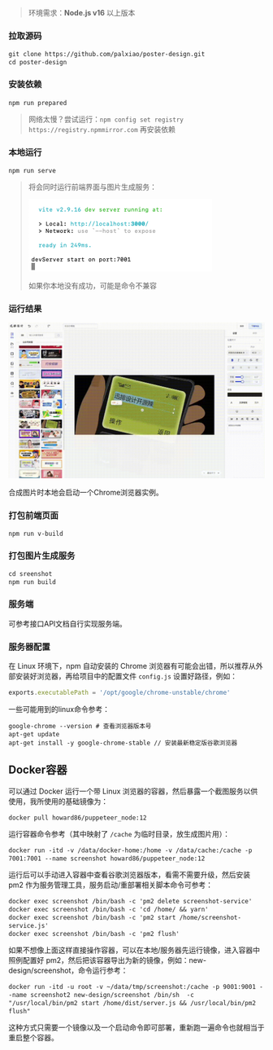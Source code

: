 > 环境需求：**Node.js v16** 以上版本

### 拉取源码

```
git clone https://github.com/palxiao/poster-design.git
cd poster-design
```

### 安装依赖

```
npm run prepared
```

> 网络太慢？尝试运行：`npm config set registry https://registry.npmmirror.com` 再安装依赖


### 本地运行

```
npm run serve
```

> 将会同时运行前端界面与图片生成服务：
> 
> ![](../images/2023-7-16-1689498291322.png)
> 
> 如果你本地没有成功，可能是命令不兼容

### 运行结果

![](../images/2023-7-16-1689500112694.gif)

合成图片时本地会启动一个Chrome浏览器实例。

### 打包前端页面

```
npm run v-build
```

### 打包图片生成服务

```
cd sreenshot
npm run build
```

### 服务端

可参考接口API文档自行实现服务端。

### 服务器配置

在 Linux 环境下，npm 自动安装的 Chrome 浏览器有可能会出错，所以推荐从外部安装好浏览器，再给项目中的配置文件 `config.js` 设置好路径，例如：

```js
exports.executablePath = '/opt/google/chrome-unstable/chrome'
```

一些可能用到的linux命令参考：

```shell
google-chrome --version # 查看浏览器版本号
apt-get update
apt-get install -y google-chrome-stable // 安装最新稳定版谷歌浏览器
```

## Docker容器

可以通过 Docker 运行一个带 Linux 浏览器的容器，然后暴露一个截图服务以供使用，我所使用的基础镜像为：

```
docker pull howard86/puppeteer_node:12
```

运行容器命令参考（其中映射了 `/cache` 为临时目录，放生成图片用）：

```
docker run -itd -v /data/docker-home:/home -v /data/cache:/cache -p 7001:7001 --name screenshot howard86/puppeteer_node:12
```

运行后可以手动进入容器中查看谷歌浏览器版本，看需不需要升级，然后安装 pm2 作为服务管理工具，服务启动/重部署相关脚本命令可参考：

```shell
docker exec screenshot /bin/bash -c 'pm2 delete screenshot-service'
docker exec screenshot /bin/bash -c 'cd /home/ && yarn'
docker exec screenshot /bin/bash -c 'pm2 start /home/screenshot-service.js'
docker exec screenshot /bin/bash -c 'pm2 flush'
```

如果不想像上面这样直接操作容器，可以在本地/服务器先运行镜像，进入容器中照例配置好 pm2，然后把该容器导出为新的镜像，例如：new-design/screenshot，命令运行参考：

```
docker run -itd -u root -v ~/data/tmp/screenshot:/cache -p 9001:9001 --name screenshot2 new-design/screenshot /bin/sh  -c "/usr/local/bin/pm2 start /home/dist/server.js && /usr/local/bin/pm2 flush"
```

这种方式只需要一个镜像以及一个启动命令即可部署，重新跑一遍命令也就相当于重启整个容器。